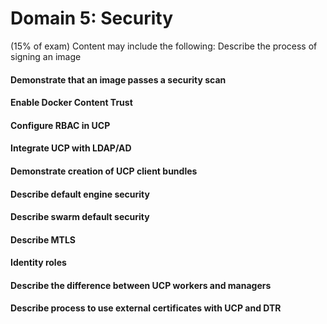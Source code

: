 # Domain​ ​5:​ ​Security​ ​
(15%​ ​of​ ​exam) Content may include the following:
Describe the process of signing an image
#### Demonstrate that an image passes a security scan
#### Enable Docker Content Trust
#### Configure RBAC in UCP
#### Integrate UCP with LDAP/AD
#### Demonstrate creation of UCP client bundles
#### Describe default engine security
#### Describe swarm default security
#### Describe MTLS
#### Identity roles
#### Describe the difference between UCP workers and managers
#### Describe process to use external certificates with UCP and DTR
